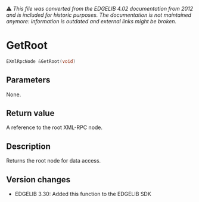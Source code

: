 :warning: _This file was converted from the EDGELIB 4.02 documentation from 2012 and is included for historic purposes. The documentation is not maintained anymore: information is outdated and external links might be broken._

# GetRoot


```c++
EXmlRpcNode &GetRoot(void)
```

## Parameters
None.

## Return value
A reference to the root XML-RPC node.

## Description
Returns the root node for data access.

## Version changes
- EDGELIB 3.30: Added this function to the EDGELIB SDK

